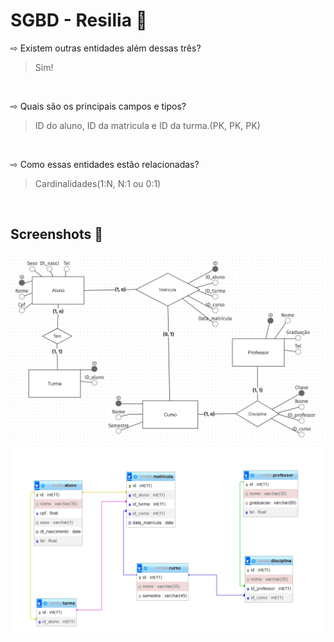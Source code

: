 # SGBD - Resilia 📄

⇨ Existem outras entidades além dessas três?

>Sim!
<br>

⇨ Quais são os principais campos e tipos?
>ID do aluno, ID da matricula e ID da turma.(PK, PK, PK)
<br>

⇨ Como essas entidades estão relacionadas?

>Cardinalidades(1:N, N:1 ou 0:1)

<br>

## Screenshots 📸

![App Screenshot](./modelo_conceitual.png)
![App Screenshot](./modelo_logico.png)
